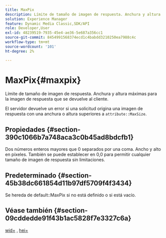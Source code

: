 ```yaml
---
title: MaxPix
description: Límite de tamaño de imagen de respuesta. Anchura y altura máximas para la imagen de respuesta que se devuelve al cliente.
solution: Experience Manager
feature: Dynamic Media Classic,SDK/API
role: Developer,User
exl-id: 48239519-7935-45e4-ae36-5e687a356cc1
source-git-commit: 8454991568374ecd1c4babdd3210250ea7988c4c
workflow-type: tm+mt
source-wordcount: '101'
ht-degree: 2%

---
```


# MaxPix{#maxpix}

Límite de tamaño de imagen de respuesta. Anchura y altura máximas para la imagen de respuesta que se devuelve al cliente.

El servidor devuelve un error si una solicitud origina una imagen de respuesta con una anchura o altura superiores a `attribute::MaxSize`.

## Propiedades {#section-390c1066b7a748aca3c0b45ad8bdcfb1}

Dos números enteros mayores que 0 separados por una coma. Ancho y alto en píxeles. También se puede establecer en 0,0 para permitir cualquier tamaño de imagen de respuesta sin limitaciones.

## Predeterminado {#section-45b38dc661854d11b97df5709f4f3434}

Se hereda de default::MaxPix si no está definido o si está vacío.

## Véase también {#section-09cddedde91f43b1ac5828f7e3327c6a}

[wid=](../../../../../ir-api/http-protocol/image-rendering-api-ref/c-ir-http-protocol-ref/c-ir-http-protocol-command-reference/r-ir-wid.md#reference-b7e691b0624941168c94b2749ae233ec) , [hei=](../../../../../ir-api/http-protocol/image-rendering-api-ref/c-ir-http-protocol-ref/c-ir-http-protocol-command-reference/r-ir-hei.md#reference-1c08f60365a94417a39867c09cac5478)
